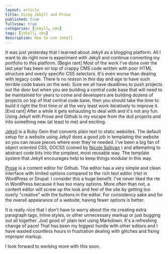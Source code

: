 ```yaml
---
layout: article
title: Using Jekyll and Prose
published: true
fullview: true
categories: [jekyll, cms]
tags: [jekyll, cms]
description: How to use Jekyll
---
```


It was just yesterday that I learned about Jekyll as a blogging platform. All I want to do right now is experiment with Jekyll and continue converting my portfolio to this platform. [Begin rant] Most of the work I've done over the last year has been on top of crappy CMS code written with poor HTML structure and overly specific CSS selectors. It's even worse than dealing with legacy code. There is no reason in this day and age to have such terrible code bases on the web. Sure we all have deadlines to push projects out the door but when you are building a central code base that will need to be maintained for years to come and developers are building dozens of projects on top of that central code base, then you should take the time to build it right the first time or at the very least work iteratively to improve it. [End rant] After a while it gets exhausting to deal with and it's not any fun. Using Jekyll with Prose and Github is my escape from the dull projects and into something new (at least to me) and exciting.

[Jekyll](http://jekyllrb.com/) is a Ruby Gem that converts plain text to static websites. The default setup for a website using Jekyll does a good job in templating the website so you can reuse pieces where ever they're needed. I've been a big fan of object oriented CSS, OOCSS (coined by [Nicole Sullivan](http://www.stubbornella.org/content/) ) and attempting to abstract code bits into the simplest, most reusable way. The template system that Jekyll encourages help to keep things modular in this way.

[Prose](http://prose.io/ "Prose") is a content editor for Github. The editor has a very simple and clean interface with limited options compared to the rich text editor (rte) in WordPress or Drupal. I consider this a huge benefit. I've never liked the rte in WordPress because it has too many options. More often than not, a content editor will screw up the look and feel of the site by getting too overly "creative" with the buttons in the editor. For consistency sake and for the overall appearance of a website, having fewer options is better.

It is really nice that I don't have to worry about the rte creating extra paragraph tags, inline styles, or other unnecessary markup or just bugging out all together. Just good ol' plain text using Markdown. It's a refreshing change of pace! That has been my biggest hurdle with other editors and I have wasted countless hours in frustration dealing with glitches and fixing improper markup.

I look forward to working more with this soon.